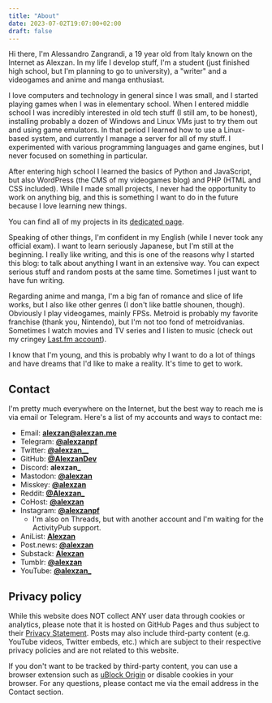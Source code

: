 ```yaml
---
title: "About"
date: 2023-07-02T19:07:00+02:00
draft: false
---
```


Hi there, I'm Alessandro Zangrandi, a 19 year old from Italy known on the Internet as Alexzan. In my life I develop stuff, I'm a student (just finished high school, but I'm planning to go to university), a "writer" and a videogames and anime and manga enthusiast.

I love computers and technology in general since I was small, and I started playing games when I was in elementary school. When I entered middle school I was incredibly interested in old tech stuff (I still am, to be honest), installing probably a dozen of Windows and Linux VMs just to try them out and using game emulators. In that period I learned how to use a Linux-based system, and currently I manage a server for all of my stuff. I experimented with various programming languages and game engines, but I never focused on something in particular.

After entering high school I learned the basics of Python and JavaScript, but also WordPress (the CMS of my videogames blog) and PHP (HTML and CSS included). While I made small projects, I never had the opportunity to work on anything big, and this is something I want to do in the future because I love learning new things.

You can find all of my projects in its [dedicated page](/projects).

Speaking of other things, I'm confident in my English (while I never took any official exam). I want to learn seriously Japanese, but I'm still at the beginning. I really like writing, and this is one of the reasons why I started this blog: to talk about anything I want in an extensive way. You can expect serious stuff and random posts at the same time. Sometimes I just want to have fun writing.

Regarding anime and manga, I'm a big fan of romance and slice of life works, but I also like other genres (I don't like battle shounen, though). Obviously I play videogames, mainly FPSs. Metroid is probably my favorite franchise (thank you, Nintendo), but I'm not too fond of metroidvanias. Sometimes I watch movies and TV series and I listen to music (check out my cringey [Last.fm account](https://www.last.fm/user/Alexzan_)).

I know that I'm young, and this is probably why I want to do a lot of things and have dreams that I'd like to make a reality. It's time to get to work.

## Contact

I'm pretty much everywhere on the Internet, but the best way to reach me is via email or Telegram. Here's a list of my accounts and ways to contact me:

* Email: [**alexzan@alexzan.me**](mailto:alexzan@alexzan.me)
* Telegram: [**@alexzanpf**](https://t.me/alexzanpf)
* Twitter: [**@alexzan__**](https://twitter.com/alexzan__)
* GitHub: [**@AlexzanDev**](https://github.com/AlexzanDev)
* Discord: **alexzan_**
* Mastodon: [**@alexzan**](https://mastodon.online/@alexzan)
* Misskey: [**@alexzan**](https://sas.monster/@alexzan)
* Reddit: [**@Alexzan_**](https://www.reddit.com/user/Alexzan_)
* CoHost: [**@alexzan**](https://cohost.org/alexzan) 
* Instagram: [**@alexzanpf**](https://instagram.com/alexzanpf)
    * I'm also on Threads, but with another account and I'm waiting for the ActivityPub support.
* AniList: [**Alexzan**](https://anilist.co/user/Alexzan/)
* Post.news: [**@alexzan**](https://post.news/@/alexzan)
* Substack: [**Alexzan**](https://alexzan.substack.com/)
* Tumblr: [**@alexzan**](https://www.tumblr.com/alexzan)
* YouTube: [**@alexzan_**](https://www.youtube.com/channel/UC42EISHwrN7bmvtRMaYo7bw)

## Privacy policy

While this website does NOT collect ANY user data through cookies or analytics, please note that it is hosted on GitHub Pages and thus subject to their [Privacy Statement](https://help.github.com/en/articles/github-privacy-statement). Posts may also include third-party content (e.g. YouTube videos, Twitter embeds, etc.) which are subject to their respective privacy policies and are not related to this website.

If you don't want to be tracked by third-party content, you can use a browser extension such as [uBlock Origin](https://ublockorigin.com/) or disable cookies in your browser. For any questions, please contact me via the email address in the Contact section.